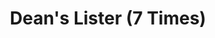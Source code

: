 ---
title: "Dean's Lister (7 Times)"
excerpt: "Issued by the University of Santo Tomas, College of Science."
collection: portfolio
---
